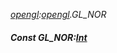 _[opengl](../../modules/opengl/opengl-module.md):[opengl](../../modules/opengl/opengl-module.md).GL\_NOR_
##### Const GL\_NOR:[Int](../../modules/wonkey/wonkey-types-int.md)
